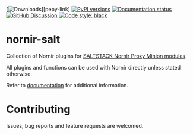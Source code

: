 [![Downloads][pepy-downloads-badge]][pepy-link]
[![PyPI versions][pypi-badge]][pypi-link]
[![Documentation status][readthedocs-badge]][readthedocs-link]
[![GitHub Discussion][github-discussions-badge]][github-discussions-link]
[![Code style: black][black-badge]][black-link]

# nornir-salt

Collection of Nornir plugins for [SALTSTACK Nornir Proxy Minion modules](https://github.com/dmulyalin/salt-nornir).

All plugins and functions can be used with Nornir directly unless stated otherwise.

Refer to [documentation](https://nornir-salt.readthedocs.io/en/latest/) for additional information.

# Contributing

Issues, bug reports and feature requests are welcomed.

[github-discussions-link]:  https://github.com/dmulyalin/nornir-salt/discussions
[github-discussions-badge]: https://img.shields.io/static/v1?label=Discussions&message=Ask&color=blue&logo=github
[black-badge]:              https://img.shields.io/badge/code%20style-black-000000.svg
[black-link]:               https://github.com/psf/black
[pypi-link]:                https://pypi.python.org/pypi/nornir-salt/
[pypi-badge]:               https://img.shields.io/pypi/pyversions/nornir-salt.svg
[pepy-downloads-link]:      https://pepy.tech/project/nornir-salt
[pepy-downloads-badge]:     https://pepy.tech/badge/nornir-salt
[readthedocs-link]:         http://nornir-salt.readthedocs.io/?badge=latest
[readthedocs-badge]:        https://readthedocs.org/projects/nornir-salt/badge/?version=latest
